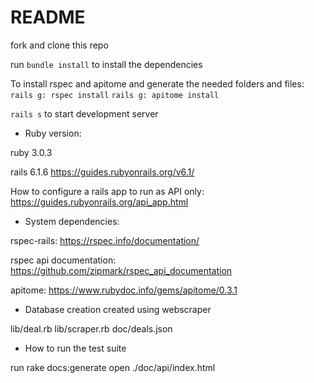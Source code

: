 # README

fork and clone this repo

run `bundle install` to install the dependencies

To install rspec and apitome and generate the needed folders and files:
`rails g: rspec install`
`rails g: apitome install`

`rails s` to start development server

* Ruby version:

ruby 3.0.3

rails 6.1.6 https://guides.rubyonrails.org/v6.1/

How to configure a rails app to run as API only: https://guides.rubyonrails.org/api_app.html

* System dependencies:

rspec-rails: https://rspec.info/documentation/

rspec api documentation: https://github.com/zipmark/rspec_api_documentation

apitome: https://www.rubydoc.info/gems/apitome/0.3.1


* Database creation
created using webscraper

lib/deal.rb
lib/scraper.rb
doc/deals.json


* How to run the test suite

run rake docs:generate
open ./doc/api/index.html
